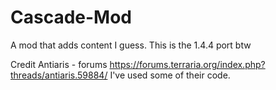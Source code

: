 # Cascade-Mod
A mod that adds content I guess. This is the 1.4.4 port btw

Credit
Antiaris - forums https://forums.terraria.org/index.php?threads/antiaris.59884/
I've used some of their code.
